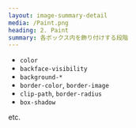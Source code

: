 ```yaml
---
layout: image-summary-detail
media: /Paint.png
heading: 2. Paint
summary: 各ボックス内を飾り付けする段階
---
```


- `color`
- `backface-visibility`
- `background-*`
- `border-color`, `border-image`
- `clip-path`, `border-radius`
- `box-shadow`

etc.

<!--
Paint段階で適用されるのは、各要素に閉じたスタイルなので、値を変えたときにレイアウトをやり直す必要はありません。

しかし、領域内のピクセル一つ一つを塗りつぶす処理が走ることになるので、Paintはレンダリングの中でも最も時間がかかります。
-->
